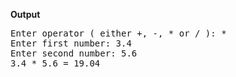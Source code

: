 <b>Output</b>

<pre>
Enter operator ( either +, -, * or / ): *
Enter first number: 3.4
Enter second number: 5.6
3.4 * 5.6 = 19.04
</pre>
